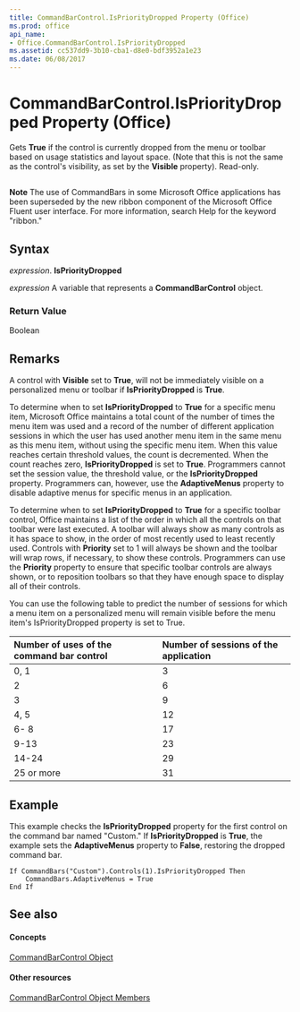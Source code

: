 ```yaml
---
title: CommandBarControl.IsPriorityDropped Property (Office)
ms.prod: office
api_name:
- Office.CommandBarControl.IsPriorityDropped
ms.assetid: cc537dd9-3b10-cba1-d8e0-bdf3952a1e23
ms.date: 06/08/2017
---
```



# CommandBarControl.IsPriorityDropped Property (Office)

Gets **True** if the control is currently dropped from the menu or toolbar based on usage statistics and layout space. (Note that this is not the same as the control's visibility, as set by the **Visible** property). Read-only.


## 


 **Note**  The use of CommandBars in some Microsoft Office applications has been superseded by the new ribbon component of the Microsoft Office Fluent user interface. For more information, search Help for the keyword "ribbon."


## Syntax

 _expression_. **IsPriorityDropped**

 _expression_ A variable that represents a **CommandBarControl** object.


### Return Value

Boolean


## Remarks

 A control with **Visible** set to **True**, will not be immediately visible on a personalized menu or toolbar if **IsPriorityDropped** is **True**.

To determine when to set **IsPriorityDropped** to **True** for a specific menu item, Microsoft Office maintains a total count of the number of times the menu item was used and a record of the number of different application sessions in which the user has used another menu item in the same menu as this menu item, without using the specific menu item. When this value reaches certain threshold values, the count is decremented. When the count reaches zero, **IsPriorityDropped** is set to **True**. Programmers cannot set the session value, the threshold value, or the **IsPriorityDropped** property. Programmers can, however, use the **AdaptiveMenus** property to disable adaptive menus for specific menus in an application.

To determine when to set **IsPriorityDropped** to **True** for a specific toolbar control, Office maintains a list of the order in which all the controls on that toolbar were last executed. A toolbar will always show as many controls as it has space to show, in the order of most recently used to least recently used. Controls with **Priority** set to 1 will always be shown and the toolbar will wrap rows, if necessary, to show these controls. Programmers can use the **Priority** property to ensure that specific toolbar controls are always shown, or to reposition toolbars so that they have enough space to display all of their controls.

You can use the following table to predict the number of sessions for which a menu item on a personalized menu will remain visible before the menu item's IsPriorityDropped property is set to True.



|**Number of uses of the command bar control**|**Number of sessions of the application**|
|:-----|:-----|
|0, 1|3|
|2|6|
|3|9|
|4, 5|12|
|6- 8|17|
|9-13|23|
|14-24|29|
|25 or more|31|

## Example

This example checks the **IsPriorityDropped** property for the first control on the command bar named "Custom." If **IsPriorityDropped** is **True**, the example sets the **AdaptiveMenus** property to **False**, restoring the dropped command bar.


```
If CommandBars("Custom").Controls(1).IsPriorityDropped Then 
    CommandBars.AdaptiveMenus = True  
End If
```


## See also


#### Concepts


[CommandBarControl Object](commandbarcontrol-object-office.md)
#### Other resources


[CommandBarControl Object Members](commandbarcontrol-members-office.md)

